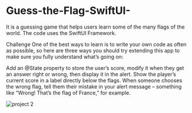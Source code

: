 # Guess-the-Flag-SwiftUI-
It is a guessing game that helps users learn some of the many flags of the world. The code uses the SwiftUI Framework.


Challenge
One of the best ways to learn is to write your own code as often as possible, so here are three ways you should try extending this app to make sure you fully understand what’s going on:

Add an @State property to store the user’s score, modify it when they get an answer right or wrong, then display it in the alert.
Show the player’s current score in a label directly below the flags.
When someone chooses the wrong flag, tell them their mistake in your alert message – something like “Wrong! That’s the flag of France,” for example.

![project 2](https://user-images.githubusercontent.com/52813885/113307833-48d62980-9325-11eb-883f-112f1e9e373b.gif)

